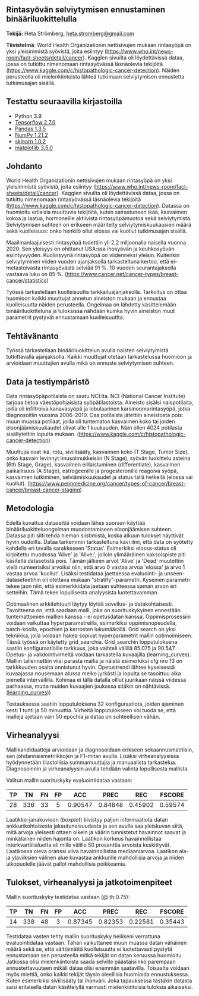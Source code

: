 ## Rintasyövän selviytymisen ennustaminen binääriluokittelulla

**Tekijä:** Heta Strömberg, heta.stromberg@gmail.com

**Tiivistelmä**: World Health Organizationin nettisivujen mukaan rintasyöpä on yksi yleisimmistä syövistä, joita esiintyy (https://www.who.int/news-room/fact-sheets/detail/cancer). Kagglen sivuilta oli löydettävissä dataa, jossa on tutkittu nimenomaan rintasyövässä läsnäolevia tekijöitä (https://www.kaggle.com/c/histopathologic-cancer-detection). Näiden perusteella oli mielenkiintoista lähteä tutkimaan selviytymisen ennustetta tutkimusajan sisällä. 

## Testattu seuraavilla kirjastoilla

- Python 3.9
- [Tensorflow 2.7.0](https://www.tensorflow.org/overview/?hl=fi)
- [Pandas 1.3.5](https://pandas.pydata.org/)
- [NumPy 1.21.2](https://numpy.org/)
- [sklearn 1.0.2](https://scikit-learn.org/)
- [matplotlib 3.5.0](https://matplotlib.org/)


## Johdanto

World Health Organizationin nettisivujen mukaan rintasyöpä on yksi yleisimmistä syövistä, joita esiintyy (https://www.who.int/news-room/fact-sheets/detail/cancer). Kagglen sivuilta oli löydettävissä dataa, jossa on tutkittu nimenomaan rintasyövässä läsnäolevia tekijöitä (https://www.kaggle.com/c/histopathologic-cancer-detection). Datassa on huomioitu erilaisia muuttuvia tekijöitä, kuten sairastuneen ikää, kasvaimen kokoa ja laatua, hormoneille aktiivista rintasyöpämuotoa sekä selviytymistä. Selviytymisen suhteen on erikseen määritelty selviytymiskuukausien määrä sekä kuolleisuus: onko henkilö ollut elossa vai kuollut tutkimusajan sisällä. 

Maailmanlaajuisesti rintasyöpä todettiin yli 2,2 miljoonalla naisella vuonna 2020. Sen yleisyys on ohittanut USA:ssa ihosyövän ja keuhkosyövän esiintyvyyden. Kuolinsyynä rintasyöpä on viidenneksi yleisin. Kuitenkin selviytyminen viiden vuoden ajanjaksolla tarkasteltuna kertoo, että ei-metastoivasta rintasyövästä selviää 91 %. 10 vuoden seurantajaksolla vastaava luku on 85 %. (https://www.cancer.net/cancer-types/breast-cancer/statistics)

Työssä tarkastellaan kuolleisuutta tarkkailuajanjaksolla. Tarkoitus on ottaa huomioon kaikki muuttujat annetun aineiston mukaan ja ennustaa kuolleisuutta näiden perusteella. Ongelmaa on lähdetty käsittelemään binääriluokitteluna ja tuloksissa nähdään kuinka hyvin aineiston muut parametrit pystyvät ennustamaan kuolleisuuttta.



## Tehtävänanto

Työssä tarkastellaan binääriluokittelun avulla naisten selviytymistä tutkittavalla ajanjaksolla. Kaikki muuttujat otetaan tarkastelussa huomioon ja arvioidaan muuttujien avulla mikä on ennuste selviytymisen suhteen. 


## Data ja testiympäristö

Data rintasyöpäpotilaista on saatu NCI:lta. NCI (National Cancer Institute) tarjoaa tietoa väestöpohjaisista syöpätilastoista. Aineisto sisälsi naispotilaita, joilla oli infiltroiva kanavasyöpä ja lobulaarinen karsinoomarintasyöpä, jotka diagnosoitiin vuosina 2006–2010. Osa potilaista jätettiin aineistosta pois: muun muassa potilaat, joilla oli tuntematon kasvaimen koko tai joiden eloonjäämiskuukaudet olivat alle 1 kuukauden. Näin ollen 4024 potilasta sisällytettiin lopulta mukaan. (https://www.kaggle.com/c/histopathologic-cancer-detection)

Muuttujia ovat ikä, rotu, siviilisääty, kasvaimen koko (T Stage, Tumor Size), onko  kasvain levinnyt imusolmukkeisiin (N Stage), syövän luokittelu asteina (6th Stage, Grage), kasvaimen erilaistuminen (differentiate), kasvaimen paikallisuus (A Stage), estrogeenille ja progesteronille reagoiva syöpä, kasvaimen tutkiminen, selviämiskuukaudet ja status tällä hetkellä (elossa vai kuollut). (https://www.pennmedicine.org/cancer/types-of-cancer/breast-cancer/breast-cancer-staging)


## Metodologia

Edellä kuvattua datasettiä voidaan lähes suoraan käyttää binääriluokitteluongelman muodostamiseen eloonjäämisen suhteen. Datassa piti silti tehdä hieman siistimistä, koska alkuun tulokset näyttivät hyvin oudoilta. Dataa tarkemmin tarkasteltuna kävi ilmi, että data on syötetty kahdella eri tavalla sarakkeseen 'Status'. Esimerkiksi elossa-status oli kirjoitettu muodossa 'Alive' ja 'Alive;', jolloin ylimääräinen kaksoispiste piti käsitellä datasetistä pois. Tämän jälkeen arvot 'Alive' ja 'Dead' muutettiin vielä numeerisiksi arvoiksi niin, että arvo 0 vastaa arvoa 'elossa' ja arvo 1 vastaa arvoa 'kuollut'. Lisäksi testidataa jaettaessa evaluointi- ja unseen-dataseteetihin oli otettava mukaan "stratify"-parametri. Kyseinen parametri tekee jaon niin, että esimerkkidata jaetaan suhteessa saman arvon eri setteihin. Tämä tekee lopullisesta analyysista luotettavamman.


Optimaalinen arkkitehtuuri täytyy löytää sovellus- ja datakohtaisesti. Tavoitteena on, että saadaan malli, joka on suorituskykyinen ennestään tuntemattomien mallien kanssa - ei opetusdatan kanssa. Oppimisprosessiin voidaan vaikuttaa hyperparametreilla, esimerkiksi oppimisnopeudella, batch-koolla, epochien ja kerrosten lukumäärällä. Grid search on yksi tekniikka, jolla voidaan hakea sopivat hyperparametrit mallin optimoimiseen. Tässä työssä on käytetty grid_searchia. Grid_searchin lopputuloksena saatiin konfiguraatioille tarkkuus, joka vaihteli välillä 85.075 ja 90.547. Opetus- ja validointivirheitä voidaan tarkastella kuvaajilla (learning_curves). Malliin tallennettiin viisi parasta mallia ja näistä esimerkiksi cfg nro 13 on tarkkkuuden osalta onnistunut hyvin. Opetustrendi lähtee kyseisessä kuvaajassa nousemaan alussa melko jyrkästi ja lopulta se tasoittuu aika pienellä intervallilla. Kohinaa ei tällä datalla olllut juurikaan näissä viidessä parhaassa, mutta muiden kuvaajien joukossa sitäkin on nähtävissä. ([learning_curves](./gs_dnn_20231019T0938/learning_curves.pdf)))
    
Testauksessa saatiin lopputuloksena 32 konfiguraatiota, joiden ajaminen kesti 1 tunti ja 50 minuuttia. Virheitä lopputulokseen voi tuoda se, että malleja ajetaan vain 50 epochia ja dataa on suhteellisen vähän.


## Virheanalyysi

Mallikandidaatteja arvioidaan ja diagnosoidaan erikseen sekaannusmatriisin, sen johdannaismetriikkojen ja F1-mitan avulla. Lisäksi virheanalyysissa hyödynnetään tilastollisia summamuuttujia ja manuaalista tarkastelua. Diagnosoinnin ja virheanalyysin avulla tehdään valinta lopullisesta mallista.

Valitun mallin suorituskyky evaluointidataa vastaan:

| TP  | TN  |  FN  | FP  |   ACC   |  PREC   |  REC     | FSCORE  |
| :-: | :-: |  :-: | :-: |   :-:   |   :-:   |  :-:     |  :-:    |
| 28  | 336 |  33  |  5  | 0.90547 | 0.84848 | 0.45902  | 0.59574 |

Laatikko-janakuvioon (_boxplot_) tiivistyy paljon informaatiota datan ankkurikohtaisesta jakautuneisuudesta ja sen avulla saa yleiskuvan siitä, mitä arvoja yleisesti ottaen oikein ja väärin tunnistetut havainnot saavat ja minkälainen niiden hajonta on. Laatikon korkeus havainnollistaa interkvartiilialuetta eli mille välille 50 prosenttia arvoista keskittyvät. Laatikossa oleva oranssi viiva havainnollistaa mediaaniarvoa. Laatikon ala- ja yläviiksien välinen alue kuvastaa ankkurille mahdollisia arvoja ja niiden ulkopuolelle jäävät pallot mahdollisia poikkeamia.


## Tulokset, virheanalyysi ja jatkotoimenpiteet

Mallin suorituskyky testidataa vastaan (@ th:0.75):

|  TP  |  TN  |  FN  |  FP  |  ACC    |  PREC   |  REC    |  FSCORE |
|  :-: |  :-: |  :-: |  :-: |  :-:    |  :-:    |  :-:    |  :-:    |
|  14  |  338 |  48  |  3   | 0.87345 | 0.82353 | 0.22581 | 0.35443 |

Testidataa vasten tehty mallin suorituskyky heikkeni verrattuna evaluointidataa vastaan. Tähän vaikuttanee muun muassa datan vähäinen määrä sekä se, että välttämättä kuolleisuutta ei luotettavasti pystytä ennustamaan sen perusteella mitkä tekijät on datan keruussa huomioitu. Jatkossa olisi mielenkiintoista saada selville päästäisiinkö parempaan ennustettavuuteen mikäli dataa olisi enemmän saatavilla. Toisaalta voidaan myös miettiä, onko kaikki tekijät täysin oleellisia huomioida ennustuksessa. Kuten esimerkiksi siviilisääty tai ihonväri. Joka tapauksessa tästäkin datasta saisi erilaisella datan käsittelyllä varmasti mielenkiintoisia tuloksia aikaiseksi. 
